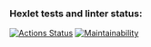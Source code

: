 ### Hexlet tests and linter status:
[![Actions Status](https://github.com/GregorGo/python-project-lvl1/workflows/hexlet-check/badge.svg)](https://github.com/GregorGo/python-project-lvl1/actions)
[![Maintainability](https://api.codeclimate.com/v1/badges/b2c44847c63ad5cdb69e/maintainability)](https://codeclimate.com/github/GregorGo/python-project-lvl1/maintainability)
